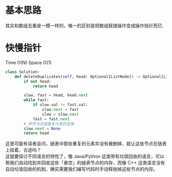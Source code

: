 # 基本思路
其实和数组去重是一模一样的，唯一的区别是把数组赋值操作变成操作指针而已.

# 快慢指针
Time O(N)
Space O(1)
```python
class Solution:
    def deleteDuplicates(self, head: Optional[ListNode]) -> Optional[ListNode]:
        if not head:
            return head

        slow, fast = head, head.next
        while fast:
            if slow.val != fast.val:
                slow.next = fast
                slow = slow.next
            fast = fast.next
        # 断开与后面重复元素的连接
        slow.next = None
        return head
```
这里可能有读者会问，链表中那些重复的元素并没有被删掉，就让这些节点在链表上挂着，合适吗？<br>
这就要探讨不同语言的特性了，像 Java/Python 这类带有垃圾回收的语言，可以帮我们自动找到并回收这些「悬空」的链表节点的内存，而像 C++ 这类语言没有自动垃圾回收的机制，确实需要我们编写代码时手动释放掉这些节点的内存。

